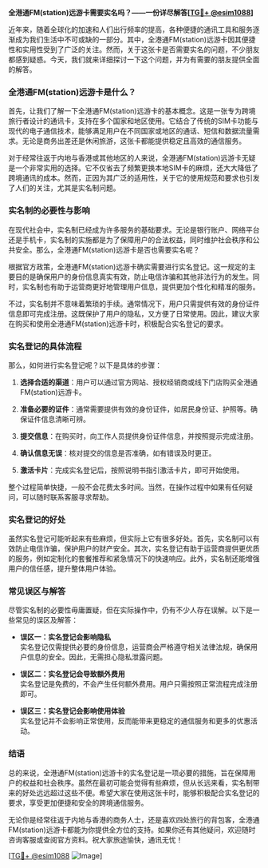 **全港通FM(station)远游卡需要实名吗？——一份详尽解答[[TG💪+ @esim1088](https://t.me/s/esim1088)]**

近年来，随着全球化的加速和人们出行频率的提高，各种便捷的通讯工具和服务逐渐成为我们生活中不可或缺的一部分。其中，全港通FM(station)远游卡因其便捷性和实用性受到了广泛的关注。然而，关于这张卡是否需要实名的问题，不少朋友都感到疑惑。今天，我们就来详细探讨一下这个问题，并为有需要的朋友提供全面的解答。

### 全港通FM(station)远游卡是什么？

首先，让我们了解一下全港通FM(station)远游卡的基本概念。这是一张专为跨境旅行者设计的通讯卡，支持在多个国家和地区使用。它结合了传统的SIM卡功能与现代的电子通信技术，能够满足用户在不同国家或地区的通话、短信和数据流量需求。无论是商务出差还是休闲旅游，这张卡都能提供稳定且高效的通信服务。

对于经常往返于内地与香港或其他地区的人来说，全港通FM(station)远游卡无疑是一个非常实用的选择。它不仅省去了频繁更换本地SIM卡的麻烦，还大大降低了跨境通讯的成本。然而，正因为其广泛的适用性，关于它的使用规范和要求也引发了人们的关注，尤其是实名制问题。

### 实名制的必要性与影响

在现代社会中，实名制已经成为许多服务的基础要求。无论是银行账户、网络平台还是手机卡，实名制的实施都是为了保障用户的合法权益，同时维护社会秩序和公共安全。那么，全港通FM(station)远游卡是否也需要实名呢？

根据官方政策，全港通FM(station)远游卡确实需要进行实名登记。这一规定的主要目的是确保用户的身份信息真实有效，防止电信诈骗和其他非法行为的发生。同时，实名制也有助于运营商更好地管理用户信息，提供更加个性化和精准的服务。

不过，实名制并不意味着繁琐的手续。通常情况下，用户只需提供有效的身份证件信息即可完成注册。这既保护了用户的隐私，又方便了日常使用。因此，建议大家在购买和使用全港通FM(station)远游卡时，积极配合实名登记的要求。

### 实名登记的具体流程

那么，如何进行实名登记呢？以下是具体的步骤：

1. **选择合适的渠道**：用户可以通过官方网站、授权经销商或线下门店购买全港通FM(station)远游卡。
   
2. **准备必要的证件**：通常需要提供有效的身份证件，如居民身份证、护照等。确保证件信息清晰可辨。

3. **提交信息**：在购买时，向工作人员提供身份证件信息，并按照提示完成注册。

4. **确认信息无误**：核对提交的信息是否准确，如有错误及时更正。

5. **激活卡片**：完成实名登记后，按照说明书指引激活卡片，即可开始使用。

整个过程简单快捷，一般不会花费太多时间。当然，在操作过程中如果有任何疑问，可以随时联系客服寻求帮助。

### 实名登记的好处

虽然实名登记可能听起来有些麻烦，但实际上它有很多好处。首先，实名制可以有效防止电信诈骗，保护用户的财产安全。其次，实名登记有助于运营商提供更优质的服务，例如定制化的套餐推荐和紧急情况下的快速响应。此外，实名制还能增强用户的信任感，提升整体用户体验。

### 常见误区与解答

尽管实名制的必要性毋庸置疑，但在实际操作中，仍有不少人存在误解。以下是一些常见的误区及解答：

- **误区一：实名登记会影响隐私**  
  实名登记仅需提供必要的身份信息，运营商会严格遵守相关法律法规，确保用户信息的安全。因此，无需担心隐私泄露问题。

- **误区二：实名登记会导致额外费用**  
  实名登记是免费的，不会产生任何额外费用。用户只需按照正常流程完成注册即可。

- **误区三：实名登记会影响使用体验**  
  实名登记并不会影响正常使用，反而能带来更稳定的通信服务和更多的优惠活动。

### 结语

总的来说，全港通FM(station)远游卡的实名登记是一项必要的措施，旨在保障用户的权益和社会秩序。虽然在最初可能会觉得有些麻烦，但从长远来看，实名制带来的好处远远超过这些不便。希望大家在使用这张卡时，能够积极配合实名登记的要求，享受更加便捷和安全的跨境通信服务。

无论你是经常往返于内地与香港的商务人士，还是喜欢四处旅行的背包客，全港通FM(station)远游卡都能为你提供全方位的支持。如果你还有其他疑问，欢迎随时咨询客服或查阅官方资料。祝大家旅途愉快，通讯无忧！

[[TG💪+ @esim1088](https://t.me/s/esim1088) ![Image](https://i.postimg.cc/4NQfJmqS/Snipaste-2025-05-13-00-14-12.png)]